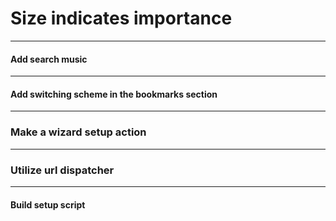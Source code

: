 # Size indicates importance

---

#### Add search music

---

#### Add switching scheme in the bookmarks section

---

### Make a wizard setup action

---

### Utilize url dispatcher

---

#### Build setup script
